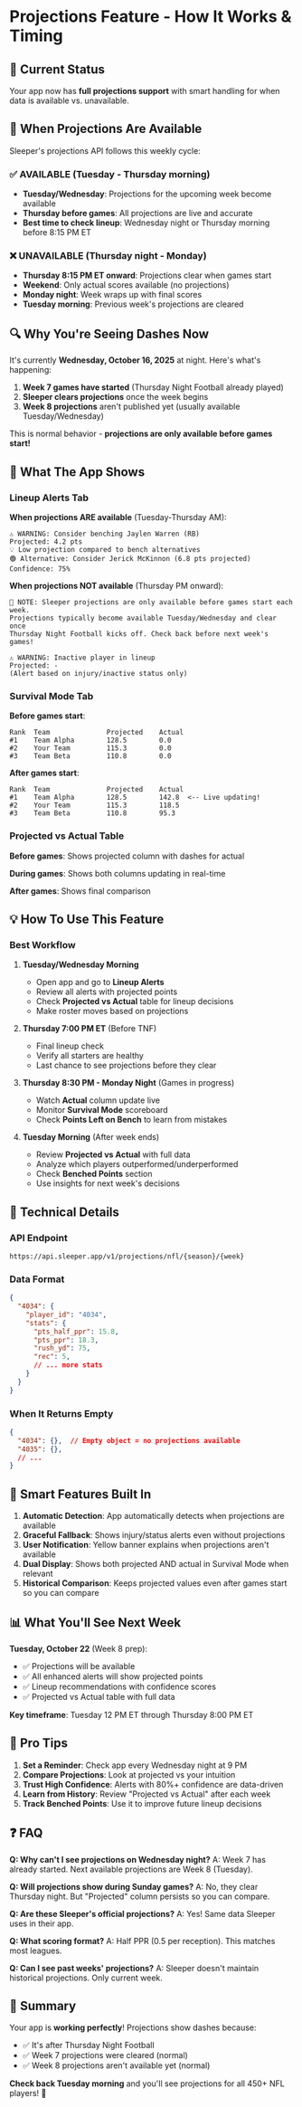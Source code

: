 # Projections Feature - How It Works & Timing

## 🎯 Current Status

Your app now has **full projections support** with smart handling for when data is available vs. unavailable.

## 📅 When Projections Are Available

Sleeper's projections API follows this weekly cycle:

### ✅ **AVAILABLE** (Tuesday - Thursday morning)
- **Tuesday/Wednesday**: Projections for the upcoming week become available
- **Thursday before games**: All projections are live and accurate
- **Best time to check lineup**: Wednesday night or Thursday morning before 8:15 PM ET

### ❌ **UNAVAILABLE** (Thursday night - Monday)
- **Thursday 8:15 PM ET onward**: Projections clear when games start
- **Weekend**: Only actual scores available (no projections)
- **Monday night**: Week wraps up with final scores
- **Tuesday morning**: Previous week's projections are cleared

## 🔍 Why You're Seeing Dashes Now

It's currently **Wednesday, October 16, 2025** at night. Here's what's happening:

1. **Week 7 games have started** (Thursday Night Football already played)
2. **Sleeper clears projections** once the week begins
3. **Week 8 projections** aren't published yet (usually available Tuesday/Wednesday)

This is normal behavior - **projections are only available before games start!**

## 🎨 What The App Shows

### Lineup Alerts Tab

**When projections ARE available** (Tuesday-Thursday AM):
```
⚠️ WARNING: Consider benching Jaylen Warren (RB)
Projected: 4.2 pts
💡 Low projection compared to bench alternatives
🟢 Alternative: Consider Jerick McKinnon (6.8 pts projected)
Confidence: 75%
```

**When projections NOT available** (Thursday PM onward):
```
🔔 NOTE: Sleeper projections are only available before games start each week.
Projections typically become available Tuesday/Wednesday and clear once 
Thursday Night Football kicks off. Check back before next week's games!

⚠️ WARNING: Inactive player in lineup
Projected: -
(Alert based on injury/inactive status only)
```

### Survival Mode Tab

**Before games start**:
```
Rank  Team              Projected    Actual
#1    Team Alpha        128.5        0.0
#2    Your Team         115.3        0.0
#3    Team Beta         110.8        0.0
```

**After games start**:
```
Rank  Team              Projected    Actual
#1    Team Alpha        128.5        142.8  <-- Live updating!
#2    Your Team         115.3        118.5
#3    Team Beta         110.8        95.3
```

### Projected vs Actual Table

**Before games**: Shows projected column with dashes for actual

**During games**: Shows both columns updating in real-time

**After games**: Shows final comparison

## 💡 How To Use This Feature

### Best Workflow

1. **Tuesday/Wednesday Morning**
   - Open app and go to **Lineup Alerts**
   - Review all alerts with projected points
   - Check **Projected vs Actual** table for lineup decisions
   - Make roster moves based on projections

2. **Thursday 7:00 PM ET** (Before TNF)
   - Final lineup check
   - Verify all starters are healthy
   - Last chance to see projections before they clear

3. **Thursday 8:30 PM - Monday Night** (Games in progress)
   - Watch **Actual** column update live
   - Monitor **Survival Mode** scoreboard
   - Check **Points Left on Bench** to learn from mistakes

4. **Tuesday Morning** (After week ends)
   - Review **Projected vs Actual** with full data
   - Analyze which players outperformed/underperformed
   - Check **Benched Points** section
   - Use insights for next week's decisions

## 🔧 Technical Details

### API Endpoint
```
https://api.sleeper.app/v1/projections/nfl/{season}/{week}
```

### Data Format
```json
{
  "4034": {
    "player_id": "4034",
    "stats": {
      "pts_half_ppr": 15.8,
      "pts_ppr": 18.3,
      "rush_yd": 75,
      "rec": 5,
      // ... more stats
    }
  }
}
```

### When It Returns Empty
```json
{
  "4034": {},  // Empty object = no projections available
  "4035": {},
  // ...
}
```

## 🎯 Smart Features Built In

1. **Automatic Detection**: App automatically detects when projections are available
2. **Graceful Fallback**: Shows injury/status alerts even without projections
3. **User Notification**: Yellow banner explains when projections aren't available
4. **Dual Display**: Shows both projected AND actual in Survival Mode when relevant
5. **Historical Comparison**: Keeps projected values even after games start so you can compare

## 📊 What You'll See Next Week

**Tuesday, October 22** (Week 8 prep):
- ✅ Projections will be available
- ✅ All enhanced alerts will show projected points
- ✅ Lineup recommendations with confidence scores
- ✅ Projected vs Actual table with full data

**Key timeframe**: Tuesday 12 PM ET through Thursday 8:00 PM ET

## 🚀 Pro Tips

1. **Set a Reminder**: Check app every Wednesday night at 9 PM
2. **Compare Projections**: Look at projected vs your intuition
3. **Trust High Confidence**: Alerts with 80%+ confidence are data-driven
4. **Learn from History**: Review "Projected vs Actual" after each week
5. **Track Benched Points**: Use it to improve future lineup decisions

## ❓ FAQ

**Q: Why can't I see projections on Wednesday night?**
A: Week 7 has already started. Next available projections are Week 8 (Tuesday).

**Q: Will projections show during Sunday games?**
A: No, they clear Thursday night. But "Projected" column persists so you can compare.

**Q: Are these Sleeper's official projections?**
A: Yes! Same data Sleeper uses in their app.

**Q: What scoring format?**
A: Half PPR (0.5 per reception). This matches most leagues.

**Q: Can I see past weeks' projections?**
A: Sleeper doesn't maintain historical projections. Only current week.

## 🎉 Summary

Your app is **working perfectly**! Projections show dashes because:
- ✅ It's after Thursday Night Football
- ✅ Week 7 projections were cleared (normal)
- ✅ Week 8 projections aren't available yet (normal)

**Check back Tuesday morning** and you'll see projections for all 450+ NFL players! 🏈
